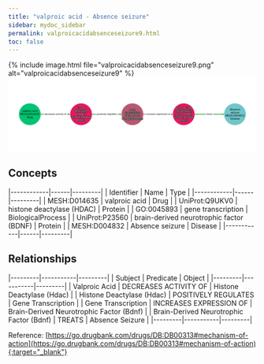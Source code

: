 ```yaml
---
title: "valproic acid - Absence seizure"
sidebar: mydoc_sidebar
permalink: valproicacidabsenceseizure9.html
toc: false 
---
```


{% include image.html file="valproicacidabsenceseizure9.png" alt="valproicacidabsenceseizure9" %}![Path Visualization](/images/valproicacidabsenceseizure9.png)

## Concepts

|------------|------|---------|
| Identifier | Name | Type    |
|------------|------|---------|
| MESH:D014635 | valproic acid | Drug |
| UniProt:Q9UKV0 | histone deactylase (HDAC) | Protein |
| GO:0045893 | gene transcription | BiologicalProcess |
| UniProt:P23560 | brain-derived neurotrophic factor (BDNF) | Protein |
| MESH:D004832 | Absence seizure | Disease |
|------------|------|---------|

## Relationships

|---------|-----------|---------|
| Subject | Predicate | Object  |
|---------|-----------|---------|
| Valproic Acid | DECREASES ACTIVITY OF | Histone Deactylase (Hdac) |
| Histone Deactylase (Hdac) | POSITIVELY REGULATES | Gene Transcription |
| Gene Transcription | INCREASES EXPRESSION OF | Brain-Derived Neurotrophic Factor (Bdnf) |
| Brain-Derived Neurotrophic Factor (Bdnf) | TREATS | Absence Seizure |
|---------|-----------|---------|

Reference: [https://go.drugbank.com/drugs/DB:DB00313#mechanism-of-action](https://go.drugbank.com/drugs/DB:DB00313#mechanism-of-action){:target="_blank"}